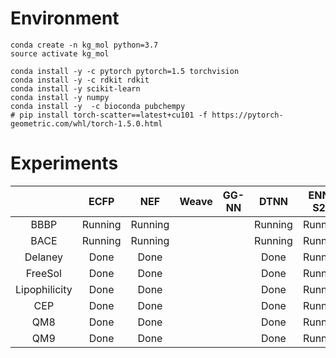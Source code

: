 # Environment

```
conda create -n kg_mol python=3.7
source activate kg_mol

conda install -y -c pytorch pytorch=1.5 torchvision
conda install -y -c rdkit rdkit
conda install -y scikit-learn
conda install -y numpy
conda install -y  -c bioconda pubchempy
# pip install torch-scatter==latest+cu101 -f https://pytorch-geometric.com/whl/torch-1.5.0.html
```


# Experiments

| | ECFP | NEF | Weave | GG-NN | DTNN | ENN-S2S | GIN | SchNet |
| :---: | :---: | :---: | :---: | :---: | :---: | :---: | :---: | :---: |
| BBBP | Running | Running | | | Running | Running | Running | Running |
| BACE | Running | Running | | | Running | Running | Running | Running |
| Delaney | Done | Done | | | Done | Running | Done | Done |
| FreeSol | Done | Done | | | Done | Running | Done | Done |
| Lipophilicity | Done | Done | | | Done | Running | Done | Done |
| CEP | Done | Done | | | Done | Running | Done | Done |
| QM8 | Done | Done | | | Done | Running | Done | Done |
| QM9 | Done | Done | | | Done | Running | Done | Done |
